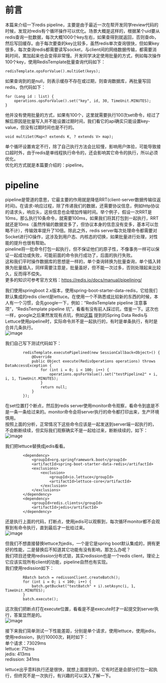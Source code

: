 # 前言
本篇来介绍一下redis pipeline，主要是由于最近一次在帮开发同学review代码的时候，发现对redis有个循环操作可以优化。场景大概是这样的，根据某个uid要从redis查询一批数据，每次大概1000个key左右，如果查得到就返回，否则查db，然后写回缓存。由于每次要查的key比较多，虽然redis单次查询很快，但如果key很多，每次查询redis都需要读写socket，与client间的网络数据传输，都需要消耗时间，累加起来也会变得非常慢。开发同学决定使用批量的方式，例如每次操作100个key，使用RedisTemplate批量查询代码如下：   
```
redisTemplate.opsForValue().multiGet(keys);
```
如果查询到的是null，则表示缓存不存在或过期，则查询数据库，再批量写回redis，伪代码如下：  
```
for (Long id : list) {
    operations.opsForValue().set("key", id, 30, TimeUnit.MINUTES);
}
```
他并没有使用批量的方式，如果有100个，这里就需要执行100次set命令，经过了解后原因是批量写入并不能设置过期时间，我们看它的api确实只能设置key-value，但没有过期时间也是不行的。
```
void multiSet(Map<? extends K, ? extends V> map);
```
单个循环设置肯定不行，除了自己执行方法会比较慢，影响用户体验，可能导致接口超时外，由于redis是单线程执行命令的，还会影响其它命令的执行，所以必须优化。    
优化的方式就是本篇要介绍的：pipeline。

# pipeline
pipeline是管道的意思，它最主要的作用就是降低RRT(client-server数据传输往返时间)。在请求-响应过程，除了传递我们的数据，还需要协议信息，例如http协议的请求头，响应头，这些信息也会增加传输时间。举个例子，假设一次RRT是10ms，那么执行10条命令，就需要100ms，如果我们将其打包到一起执行，RRT就还是10ms（虽然传输的数据变多了，但协议本身的信息没有变多，基本可以忽略不计），传输效率提升了10倍。除此之外，redis server每次处理命令都需要对Socket进行IO操作，这涉及到用户态、内核态的切换，如果批量进行处理，对性能的提升也很有帮助。    
pineline将一批命令打包一起执行，但不保证他们的原子性，不像事务一样可以保证一起成功或失败，可能前面的命令执行成功了，后面的执行失败。   
这和我们平时操作数据库的思想是一样的，单个查询转换为批量查询，单个插入转换为批量插入，同样需要注意是，批量虽好，但不能一次过多，否则处理起来比较久，反而得不偿失。    
更多的知识可参考官方文档：https://redis.io/docs/manual/pipelining/   

我们使用springboot 2.x版本，使用spring-boot-starter-data-redis，它给我们默认集成的redis client是lettuce。在使用一个不熟悉或比较新的东西的时候，本人有一个习惯，会先google一下，例如：“RedisTemplate pipeline 注意事项”，“RedisTemplate pipeline 坑”，看看有没有前人踩过坑，借鉴一下。这次也一样，google之后果然发现有点坑，例如[这篇](https://emacsist.github.io/2019/07/30/spring-data-redis%E4%B8%8Elettuce-%E4%BD%BF%E7%94%A8-pipeline-%E6%97%B6%E6%B3%A8%E6%84%8F%E4%BA%8B%E9%A1%B9/) 提到的Spring Data Redis与Lettuce使用pipeline时，实际命令并不是一起执行的，有时是单条执行，有时是合并几条执行。       
![image](1)    

我们自己写下测试代码如下：    
```
        redisTemplate.executePipelined(new SessionCallback<Object>() {
			@Override
			public Object execute(RedisOperations operations) throws DataAccessException {
				for (int i = 0; i < 100; i++) {
					operations.opsForValue().set("testPipeline2" + i, i, 1, TimeUnit.MINUTES);
				}
				return null;
			}
		});
```
在set位置打个断点，然后到redis server使用monitor命令观察，看命令到底是不是一条一条给过来的。monitor命令会将server执行的命令都打印出来，生产环境慎用。   
按照上面的分析，正常情况下这些命令应该是一起发送到server端一起执行的，不会断断续续，但实际我们观察确实不是一起给过来，断断续续的，如下：   
![image](2)    

我们把lettuce替换成jedis看看。   
```
        <dependency>
            <groupId>org.springframework.boot</groupId>
            <artifactId>spring-boot-starter-data-redis</artifactId>
            <exclusions>
                <exclusion>
                    <groupId>io.lettuce</groupId>
                    <artifactId>lettuce-core</artifactId>
                </exclusion>
            </exclusions>
        </dependency>
        <dependency>
            <groupId>redis.clients</groupId>
            <artifactId>jedis</artifactId>
        </dependency>
```
还是执行上面的代码，打断点，使用jedis可以观察到，每次循环monitor都不会观察到有命令执行，直到最后才一批给过来。   
![image](3)   

但我们不想直接替换lettuce为jedis，一个是它是spring boot默认集成的，拥有更好的性能，二是替换后不知道其它功能有没有影响，那怎么办呢？    
我们项目还使用redission分布式锁，其实redission也是一个redis client，理论上它应该实现所有client的功能，pipeline自然也有实现。    
我们使用redission如下：   
```
        RBatch batch = redissonClient.createBatch();
		for (int i = 0; i < 100; i++) {
			batch.getBucket("testBatch" + i).setAsync(i, 1, TimeUnit.MINUTES);
		}
		batch.execute();
```
这次我们把断点打在execute位置，看看是不是execute时才一起提交到server执行，答案显然是的。   
![image](4)    

接下来我们简单测试一下性能差距，分别是单个请求，使用lettuce，使用jedis，使用redission，执行10000次，耗时如下：    
单个请求：73029ms   
lettuce: 712ms  
jedis: 413ms  
redission: 341ms

lettuce出乎意料执行还是很快，就想上面提到的，它有时还是会部分打包一起执行，但终究不是一次执行，有兴趣的可以深入了解一下。    

